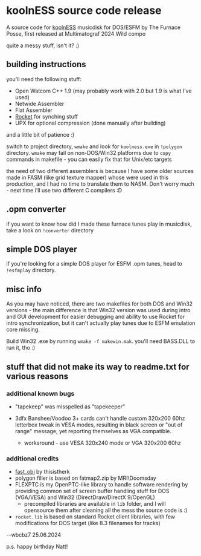 # koolnESS source code release

A source code for [koolnESS](https://www.pouet.net/prod.php?which=96920) musicdisk for DOS/ESFM by The Furnace Posse, first released at Multimatograf 2024 Wild compo

quite a messy stuff, isn't it? :)

## building instructions

you'll need the following stuff:

* Open Watcom C++ 1.9 (may probably work with 2.0 but 1.9 is what I've used)
* Netwide Assembler 
* Flat Assembler
* [Rocket](https://github.com/emoon/rocket) for synching stuff
* UPX for optional compression (done manually after building)

and a little bit of patience :)

switch to project directory, `wmake` and look for `koolness.exe` in `!polygon` directory. `wmake` may fail on non-DOS/Win32 platforms due to `copy` commands in makefile - you can easily fix that for Unix/etc targets

the need of two different assemblers is because I have some older sources made in FASM (like grid texture mapper) whose were used in this production, and I had no time to translate them to NASM. Don't worry much - next time i'll use two different C compilers :D

## .opm converter

if you want to know how did I made these furnace tunes play in musicdisk, take a look on `!converter` directory

## simple DOS player

if you're looking for a simple DOS player for ESFM .opm tunes, head to `!esfmplay` directory.

## misc info

As you may have noticed, there are two makefiles for both DOS and Win32 versions - the main difference is that Win32 version was used during intro and GUI development for easier debugging and ability to use Rocket for intro synchronization, but it can't actually play tunes due to ESFM emulation core missing.

Build Win32 .exe by running `wmake -f makewin.mak`. you'll need BASS.DLL to run it, tho :)

## stuff that did not make its way to readme.txt for various reasons

### additional known bugs

* "tapekeep" was misspelled as "tapekeeper"

* 3dfx Banshee/Voodoo 3+ cards can't handle custom 320x200 60hz letterbox tweak in VESA modes, resulting in black screen or "out of range" message, yet reporting themselves as VGA compatible.
  * workaround - use VESA 320x240 mode or VGA 320x200 60hz

### additional credits

* [fast_obj](https://github.com/thisistherk/fast_obj) by thisistherk
* polygon filler is based on fatmap2.zip by MRI\Doomsday
* FLEXPTC is my OpenPTC-like library to handle software rendering by providing common set of screen buffer handling stuff for DOS (VGA/VESA) and Win32 (DirectDraw/DirectX 9/OpenGL)
  * precompiled libraries are available in `lib` folder, and I will opensource them after cleaning all the mess the source code is :)
* `rocket.lib` is based on standard Rocket client libraries, with few modifications for DOS target (like 8.3 filenames for tracks)



--wbcbz7 25.06.2024 



















p.s. happy birthday Natt!